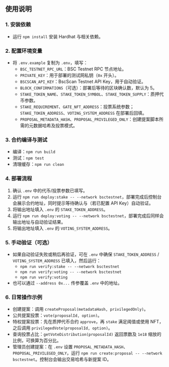 ## 使用说明

### 1. 安装依赖
- 运行 `npm install` 安装 Hardhat 与相关依赖。

### 2. 配置环境变量
- 将 `.env.example` 复制为 `.env`，填写：
  - `BSC_TESTNET_RPC_URL`：BSC Testnet RPC 节点地址。
  - `PRIVATE_KEY`：用于部署的测试网私钥（`0x` 开头）。
  - `BSCSCAN_API_KEY`：BscScan Testnet API Key，用于自动验证。
  - `BLOCK_CONFIRMATIONS`（可选）：部署后等待的区块确认数，默认为 5。
  - `STAKE_TOKEN_NAME`、`STAKE_TOKEN_SYMBOL`、`STAKE_TOKEN_SUPPLY`：质押代币参数。
  - `STAKE_REQUIREMENT`、`GATE_NFT_ADDRESS`：投票系统参数；`STAKE_TOKEN_ADDRESS`、`VOTING_SYSTEM_ADDRESS` 在部署后回填。
  - `PROPOSAL_METADATA_HASH`、`PROPOSAL_PRIVILEGED_ONLY`：创建提案脚本所需的元数据哈希及投票模式。

### 3. 合约编译与测试
- 编译：`npm run build`
- 测试：`npm test`
- 清理缓存：`npm run clean`

### 4. 部署流程
1. 确认 `.env` 中的代币/投票参数已填写。
2. 运行 `npm run deploy:stake -- --network bsctestnet`，部署完成后控制台会展示合约地址，同时提示等待确认与（若已配置 API Key）自动验证。
3. 将输出地址填入 `.env` 的 `STAKE_TOKEN_ADDRESS`。
4. 运行 `npm run deploy:voting -- --network bsctestnet`，部署完成后同样会输出地址与自动验证结果。
5. 将输出地址填入 `.env` 的 `VOTING_SYSTEM_ADDRESS`。

### 5. 手动验证（可选）
- 如果自动验证失败或稍后再验证，可在 `.env` 中确保 `STAKE_TOKEN_ADDRESS` / `VOTING_SYSTEM_ADDRESS` 已填入，然后运行：
  - `npm run verify:stake -- --network bsctestnet`
  - `npm run verify:voting -- --network bsctestnet`
  - `npm run verify:voting`
- 也可以通过 `--address 0x...` 传参覆盖 `.env` 中的地址。

### 6. 日常操作示例
- 创建提案：调用 `createProposal(metadataHash, privilegedOnly)`。
- 公共提案投票：`vote(proposalId, option)`。
- 特权提案投票：先在质押代币合约 `approve`，再 `stake` 满足阈值或使用 NFT，之后调用 `privilegedVote(proposalId, option)`。
- 查询投票占比：`getVoteDistribution(proposalId)` 返回票数及 `1e18` 缩放的比例，可换算为百分比。
- 管理员创建提案：在 `.env` 设置 `PROPOSAL_METADATA_HASH`、`PROPOSAL_PRIVILEGED_ONLY`，运行 `npm run create:proposal -- --network bsctestnet`。控制台会输出交易哈希与新提案 ID。
